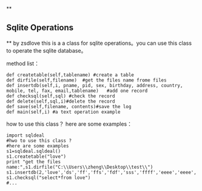 **

Sqlite Operations
-----------------------------
**
by zsdlove
this is a a class for sqlite operations。you can use this class to operate the
sqlite database。 

method list：

```
def createtable(self,tablename) #create a table 
def dirfile(self,filename)  #get the files name frome files
def insertdb(self,i, pname, pid, sex, birthday, address, country, mobile, tel, fax, email,tablename)   #add one record
def checksql(self,sql) #check the record
def delete(self,sql,i)#delete the record
def save(self,filename, contents)#save the log 
def main(self,i) #a text operation example
```

how to use this class？
here are some examples：
```
import sqldeal
#hwo to use this class ?
#here are some examples
s1=sqldeal.sqldeal()
s1.createtable("love")
print "get the files name:",s1.dirfile("C:\\Users\\zheng\\Desktop\\test\\")
s1.insertdb(2,'love','ds','ff','ffs','fdf','sss','ffff','eeee','eeee','wwww',"love")
s1.checksql("select*from love")
#...
```
